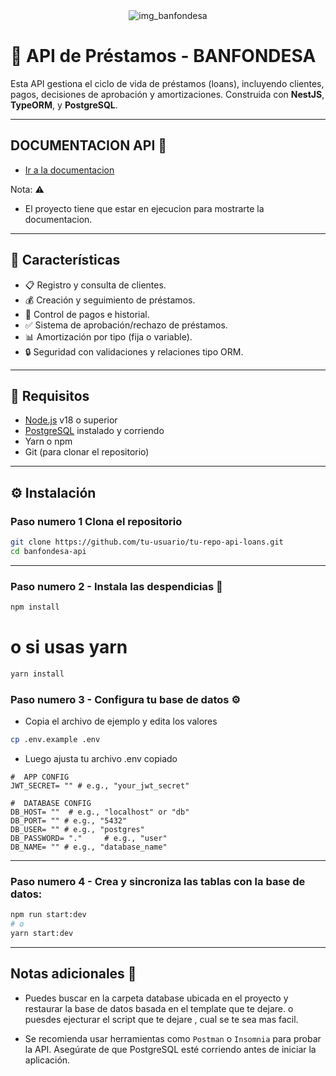 
 <div align='center'>
     <img src='https://banfondesa.com.do/wp-content/themes/banfondesa/images/logo10anos2.png'  alt='img_banfondesa'/>
 </div>


# 💼 API de Préstamos - BANFONDESA 

Esta API gestiona el ciclo de vida de préstamos (loans), incluyendo clientes, pagos, decisiones de aprobación y amortizaciones. Construida con **NestJS**, **TypeORM**, y **PostgreSQL**.

---

## DOCUMENTACION  API 📓

-  <a href='http://localhost:3000/api-docs' target='_blank' >Ir a la documentacion </a>

 Nota: ⚠
- El proyecto tiene que estar en ejecucion para mostrarte la documentacion.
---

## 🚀 Características

- 📋 Registro y consulta de clientes.
- 💰 Creación y seguimiento de préstamos.
- 🧾 Control de pagos e historial.
- ✅ Sistema de aprobación/rechazo de préstamos.
- 📊 Amortización por tipo (fija o variable).
- 🔒 Seguridad con validaciones y relaciones tipo ORM.

---

## 🧰 Requisitos

- [Node.js](https://nodejs.org/) v18 o superior
- [PostgreSQL](https://www.postgresql.org/) instalado y corriendo
- Yarn o npm
- Git (para clonar el repositorio)

---

## ⚙️ Instalación

### Paso numero 1 **Clona el repositorio**

```bash
git clone https://github.com/tu-usuario/tu-repo-api-loans.git
cd banfondesa-api
``` 
---

### Paso numero 2 -  **Instala las despendicias** 💫
```bash
npm install
```
# o si usas yarn
```bash
yarn install
```

### Paso numero 3 - **Configura tu base de datos** ⚙

- Copia el archivo de ejemplo y edita los valores

```bash
cp .env.example .env
```
- Luego ajusta tu archivo .env copiado 


```
#  APP CONFIG
JWT_SECRET= "" # e.g., "your_jwt_secret"

#  DATABASE CONFIG
DB_HOST= ""  # e.g., "localhost" or "db"
DB_PORT= "" # e.g., "5432"
DB_USER= "" # e.g., "postgres"
DB_PASSWORD= "."     # e.g., "user"
DB_NAME= "" # e.g., "database_name"
```

----
### Paso numero 4 - **Crea y sincroniza las tablas con la base de datos:**

```bash
npm run start:dev
# o
yarn start:dev
```
----

##  Notas adicionales 📌

- Puedes buscar en la carpeta database ubicada en el proyecto y restaurar la base de datos basada en el template que te dejare.
o puesdes ejecturar el script que te dejare , cual se te sea mas facil.

- Se recomienda usar herramientas como ``Postman`` o ``Insomnia`` para probar la API.
Asegúrate de que PostgreSQL esté corriendo antes de iniciar la aplicación.
